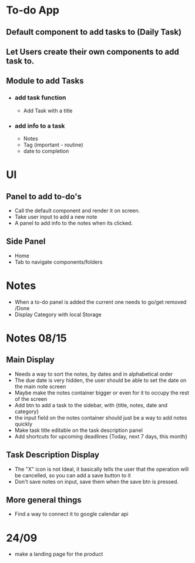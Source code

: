 # To-do App
## Default component to add tasks to (Daily Task)
## Let Users create their own components to add task to. 

## Module to add Tasks
- ### add task function 
    - Add Task with a title
- ### add info to a task
    - Notes
    - Tag (important - routine)
    - date to completion

# UI
## Panel to add to-do's 
  - Call the default component and render it on screen. 
  - Take user input to add a new note
  - A panel to add info to the notes when its clicked. 
  
## Side Panel
  - Home
  - Tab to navigate components/folders

# Notes
- When a to-do panel is added the current one needs to go/get removed /Done
- Display Category with local Storage 

# Notes 08/15
## Main Display
- Needs a way to sort the notes, by dates and in alphabetical order
- The due date is very hidden, the user should be able to set the date on the main note screen 
- Maybe make the notes container bigger or even for it to occupy the rest of the screen
- Add btn to add a task to the sidebar, with {title, notes, date and category}
- the input field on the notes container should just be a way to add notes quickly
- Make task title editable on the task description panel
- Add shortcuts for upcoming deadlines {Today, next 7 days, this month}
## Task Description Display 
- The "X" icon is not Ideal, it basically tells the user that the operation will be cancelled, so you can add a save button to it
- Don't save notes on input, save them when the save btn is pressed. 
## More general things
- Find a way to connect it to google calendar api

# 24/09
- make a landing page for the product

 